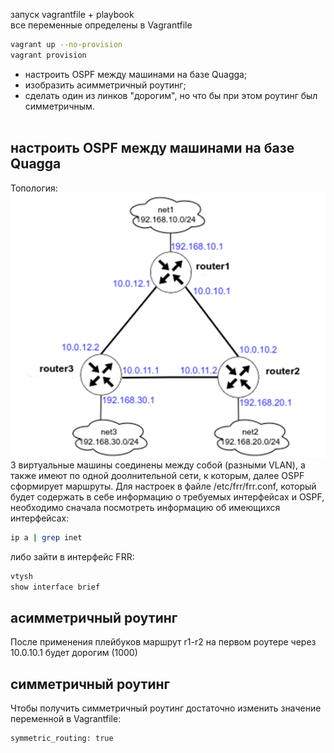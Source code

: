 запуск vagrantfile + playbook<br>
все переменные определены в Vagrantfile<br>

```bash
vagrant up --no-provision
vagrant provision
```

- настроить OSPF между машинами на базе Quagga;<br>
- изобразить асимметричный роутинг;<br>
- сделать один из линков "дорогим", но что бы при этом роутинг был симметричным.<br><br>

<h2>настроить OSPF между машинами на базе Quagga</h2>
Топология:<br>
<img src=".//screenshots//schema.png"></img>
3 виртуальные машины соединены между собой (разными VLAN), а также имеют по одной доолнительной сети, к которым, далее OSPF сформирует маршруты.
Для настроек в файле /etc/frr/frr.conf, который будет содержать в себе информацию о требуемых интерфейсах и OSPF, необходимо сначала посмотреть информацию об имеющихся интерфейсах:<br>

```bash
ip a | grep inet
```
либо зайти в интерфейс FRR:

```bash
vtysh
show interface brief
```

<h2>асимметричный роутинг</h2>
После применения плейбуков маршрут r1-r2 на первом роутере через 10.0.10.1 будет дорогим (1000)<br>

<h2>симметричный роутинг</h2>
Чтобы получить симметричный роутинг достаточно изменить значение переменной в Vagrantfile:<br>

```bash
symmetric_routing: true
```